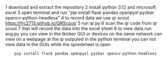1 download and extract the repository 
        2 install python 3.12 and microsoft excel
        3 open terminal and run "pip install flask pandas openpyxl pyzbar opencv-python-headless"
        4 to record data we use qr scout https://frc2713.github.io/QRScout/ 
        5 run qr.py
        6 scan the qr code from qr scout
        7 that will record the data into the excel sheet
        8 to view data run avg.py you can view in the tkinker GUI or devices on the same network can view on a webpage at the ip outputed in the python terminal
        you can not view data in the GUIs while the spredsheet is open

        pip install flask pandas openpyxl pyzbar opencv-python-headless
        
